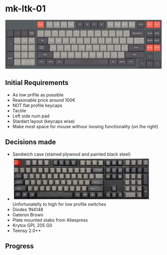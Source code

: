 # mk-ltk-01

![visualisation](./images/mk-ltk-01.png)

## Initial Requirements
* As low prifile as possible
* Reasonable price around 100€
* NOT flat profile keycaps
* Tactile
* Left side num pad
* Stardart layout (keycaps wise)
* Make most space for mouse withour loosing functionality (on the right)

## Decisions made
* Sandwich case (stained plywood and painted black steel)
* ![OEM keycaps](./images/keycaps.png) Unfortunatelly to high for low profile switches
* Diodes 1N4148
* Gateron Brown
* Plate mounted stabs from Aliexpress
* Krytox GPL 205 G0
* Teensy 2.0++

## Progress


